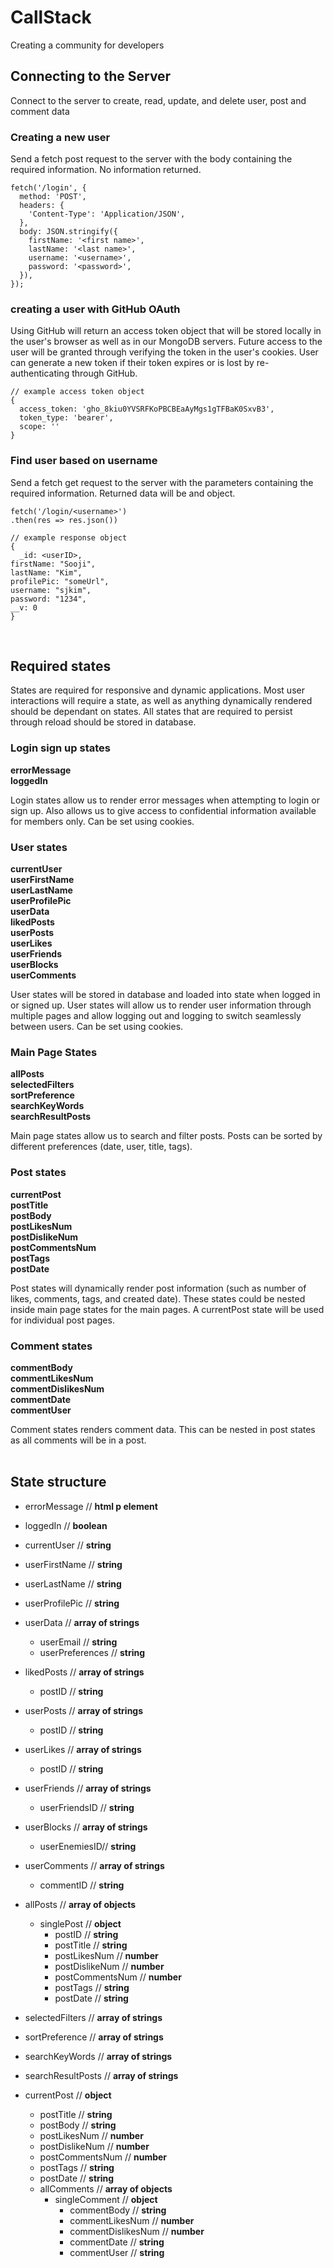 # CallStack

Creating a community for developers

## Connecting to the Server

Connect to the server to create, read, update, and delete user, post and comment data

### Creating a new user

Send a fetch post request to the server with the body containing the required information. No information returned.

```
fetch('/login', {
  method: 'POST',
  headers: {
    'Content-Type': 'Application/JSON',
  },
  body: JSON.stringify({
    firstName: '<first name>',
    lastName: '<last name>',
    username: '<username>',
    password: '<password>',
  }),
});
```

### creating a user with GitHub OAuth

Using GitHub will return an access token object that will be stored locally in the user's browser as well as in our MongoDB servers. Future access to the user will be granted through verifying the token in the user's cookies. User can generate a new token if their token expires or is lost by re-authenticating through GitHub.

```
// example access token object
{
  access_token: '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',
  token_type: 'bearer',
  scope: ''
}
```

### Find user based on username

Send a fetch get request to the server with the parameters containing the required information. Returned data will be and object.

```
fetch('/login/<username>')
.then(res => res.json())

// example response object
{
  _id: <userID>,
firstName: "Sooji",
lastName: "Kim",
profilePic: "someUrl",
username: "sjkim",
password: "1234",
__v: 0
}
```
<br/>

## Required states

States are required for responsive and dynamic applications. Most user interactions will require a state, as well as anything dynamically rendered should be dependant on states. All states that are required to persist through reload should be stored in database.

### Login sign up states

**errorMessage**<br/>
**loggedIn**

Login states allow us to render error messages when attempting to login or sign up. Also allows us to give access to confidential information available for members only. Can be set using cookies.

### User states

**currentUser**<br/>
**userFirstName**<br/>
**userLastName**<br/>
**userProfilePic**<br/>
**userData**<br/>
**likedPosts**<br/>
**userPosts**<br/>
**userLikes**<br/>
**userFriends**<br/>
**userBlocks**<br/>
**userComments**

User states will be stored in database and loaded into state when logged in or signed up. User states will allow us to render user information through multiple pages and allow logging out and logging to switch seamlessly between users. Can be set using cookies.

### Main Page States

**allPosts**<br/>
**selectedFilters**<br/>
**sortPreference**<br/>
**searchKeyWords**<br/>
**searchResultPosts**

Main page states allow us to search and filter posts. Posts can be sorted by different preferences (date, user, title, tags).

### Post states

**currentPost**<br/>
**postTitle**<br/>
**postBody**<br/>
**postLikesNum**<br/>
**postDislikeNum**<br/>
**postCommentsNum**<br/>
**postTags**<br/>
**postDate**

Post states will dynamically render post information (such as number of likes, comments, tags, and created date). These states could be nested inside main page states for the main pages. A currentPost state will be used for individual post pages.

### Comment states

**commentBody**<br/>
**commentLikesNum**<br/>
**commentDislikesNum**<br/>
**commentDate**<br/>
**commentUser**

Comment states renders comment data. This can be nested in post states as all comments will be in a post.
<br/><br/>

## State structure

- errorMessage // **html p element**
- loggedIn // **boolean**

- currentUser // **string**
- userFirstName // **string**
- userLastName // **string**
- userProfilePic // **string**
- userData // **array of strings**
  - userEmail // **string**
  - userPreferences // **string**
- likedPosts // **array of strings**
  - postID // **string**
- userPosts // **array of strings**
  - postID // **string**
- userLikes // **array of strings**
  - postID // **string**
- userFriends // **array of strings**
  - userFriendsID // **string**
- userBlocks // **array of strings**
  - userEnemiesID// **string**
- userComments // **array of strings**
  - commentID // **string**

- allPosts // **array of objects**
  - singlePost // **object**
    - postID // **string**
    - postTitle // **string**
    - postLikesNum // **number**
    - postDislikeNum // **number**
    - postCommentsNum // **number**
    - postTags // **string**
    - postDate // **string**
- selectedFilters // **array of strings**
- sortPreference // **array of strings**
- searchKeyWords // **array of strings**
- searchResultPosts // **array of strings**

- currentPost // **object**
  - postTitle // **string**
  - postBody // **string**
  - postLikesNum // **number**
  - postDislikeNum // **number**
  - postCommentsNum // **number**
  - postTags // **string**
  - postDate // **string**
  - allComments // **array of objects**
    - singleComment // **object**
      - commentBody // **string**
      - commentLikesNum // **number**
      - commentDislikesNum // **number**
      - commentDate // **string**
      - commentUser // **string**
